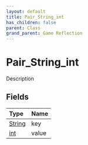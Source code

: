 ```yaml
---
layout: default
title: Pair_String_int
has_children: false
parent: Class
grand_parent: Game Reflection
---
```

# Pair_String_int
Description 

## Fields

| Type | Name |
|:----------|:--------------|
| [String](/riftbreaker-wiki/docs/game-reflection/components/string/) | key |
| [int](/riftbreaker-wiki/docs/game-reflection/enums/int/) | value |

